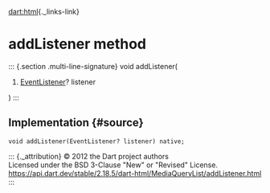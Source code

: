 [dart:html](../../dart-html/dart-html-library){._links-link}

addListener method
==================

::: {.section .multi-line-signature}
void addListener(

1.  [EventListener](../eventlistener)? listener

)
:::

Implementation {#source}
--------------

``` {.language-dart data-language="dart"}
void addListener(EventListener? listener) native;
```

::: {._attribution}
© 2012 the Dart project authors\
Licensed under the BSD 3-Clause \"New\" or \"Revised\" License.\
<https://api.dart.dev/stable/2.18.5/dart-html/MediaQueryList/addListener.html>
:::
